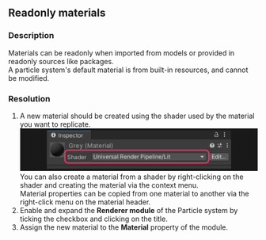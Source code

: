 ## Readonly materials

### Description
Materials can be readonly when imported from models or provided in readonly sources like packages.  
A particle system's default material is from built-in resources, and cannot be modified.

### Resolution
1. A new material should be created using the shader used by the material you want to replicate.  
![Material Inspector | Shader dropdown](../../Models%20&%20Materials/Materials/material-shader.png)  
You can also create a material from a shader by right-clicking on the shader and creating the material via the context menu.  
Material properties can be copied from one material to another via the right-click menu on the material header.
2. Enable and expand the **Renderer module** of the Particle system by ticking the checkbox and clicking on the title.
3. Assign the new material to the **Material** property of the module.